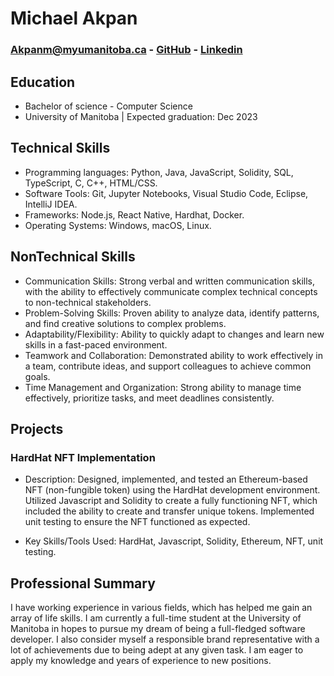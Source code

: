 
# Michael Akpan 
### Akpanm@myumanitoba.ca  - [GitHub](https://github.com/Michael-Lazarus) - [Linkedin](https://www.linkedin.com/in/michael-akpan-205940226)


## **Education**

- Bachelor of science - Computer Science
- University of Manitoba | Expected graduation: Dec 2023

## **Technical Skills**
- Programming languages: Python, Java, JavaScript, Solidity, SQL, TypeScript, C, C++, HTML/CSS.
- Software Tools: Git, Jupyter Notebooks, Visual Studio Code, Eclipse, IntelliJ IDEA.
- Frameworks: Node.js, React Native, Hardhat, Docker.
- Operating Systems: Windows, macOS, Linux.

## **NonTechnical Skills**
- Communication Skills: Strong verbal and written communication skills, with the ability to effectively communicate complex technical concepts to non-technical stakeholders.
- Problem-Solving Skills: Proven ability to analyze data, identify patterns, and find creative solutions to complex problems.
- Adaptability/Flexibility: Ability to quickly adapt to changes and learn new skills in a fast-paced environment.
- Teamwork and Collaboration: Demonstrated ability to work effectively in a team, contribute ideas, and support colleagues to achieve common goals.
- Time Management and Organization: Strong ability to manage time effectively, prioritize tasks, and meet deadlines consistently.


## **Projects**

### HardHat NFT Implementation
* Description: Designed, implemented, and tested an Ethereum-based NFT (non-fungible token) using the HardHat development environment. Utilized Javascript and Solidity to create a fully functioning NFT, which included the ability to create and transfer unique tokens. Implemented unit testing to ensure the NFT functioned as expected.

* Key Skills/Tools Used: HardHat, Javascript, Solidity, Ethereum, NFT, unit testing.

## **Professional Summary**

I have working experience in various fields, which has helped me gain an array of life skills. I am currently a full-time student at the University of Manitoba in hopes to pursue my dream of being a full-fledged software developer. I also consider myself a responsible brand representative with a lot of achievements due to being adept at any given task. I am eager to apply my knowledge and years of experience to new positions.
